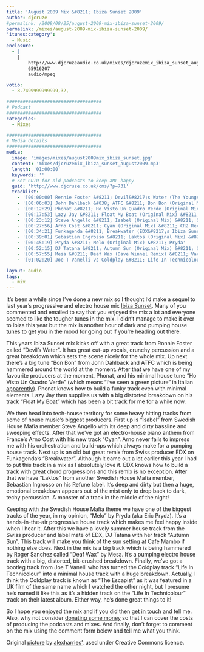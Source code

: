 ```yaml
---
title: 'August 2009 Mix &#8211; Ibiza Sunset 2009'
author: djcruze
#permalink: /2009/08/25/august-2009-mix-ibiza-sunset-2009/
permalink: /mixes/august-2009-mix-ibiza-sunset-2009/
'itunes:category':
  - Music
enclosure:
  - |
    |
        http://www.djcruzeaudio.co.uk/mixes/djcruzemix_ibiza_sunset_august2009.mp3
        65916207
        audio/mpeg

votio:
  - 8.7499999999999,32,

###################################
# Podcast
###################################
categories:
  - Mixes

###################################
# Media details
###################################
media:
  image: 'images/mixes/august2009mix_ibiza_sunset.jpg'
  content: 'mixes/djcruzemix_ibiza_sunset_august2009.mp3'
  length: '01:00:00'
  keywords: ''
  # Set GUID for old podcasts to keep XML happy
  guid: 'http://www.djcruze.co.uk/cms/?p=731'
  tracklist:
    - '[00:00:00] Rennie Foster &#8211; Devil&#8217;s Water (The Youngsters Remix) &#8211; Rebirth'
    - '[00:06:03] John Dahlback &#038; ATFC &#8211; Bon Bon (Original Mix) &#8211; Defected'
    - '[00:12:29] Phonat &#8211; Ho Visto Un Quadro Verde (Original Mix) &#8211; Mofo Hifi'
    - '[00:17:53] Lazy Jay &#8211; Float My Boat (Original Mix) &#8211; Big &#038; Dirty'
    - '[00:23:12] Steve Angello &#8211; Isabel (Original Mix) &#8211; Size'
    - '[00:27:56] Arno Cost &#8211; Cyan (Original Mix) &#8211; CR2 Records'
    - '[00:34:21] Funkagenda &#8211; Breakwater (EDX&#8217;s Ibiza Sunrise Remix) &#8211; Toolroom'
    - '[00:39:01] Sebastian Ingrosso &#8211; Laktos (Original Mix) &#8211; Refune'
    - '[00:45:19] Pryda &#8211; Melo (Original Mix) &#8211; Pryda'
    - '[00:52:15] DJ Tatana &#8211; Autumn Sun (Original Mix) &#8211; Sirup'
    - '[00:57:55] Mesa &#8211; Deaf Wax (Dave Winnel Remix) &#8211; Vacation Records'
    - '[01:02:20] Joe T Vanelli vs Coldplay &#8211; Life In Technicolour (Vox Mix Funkfinders Edit) &#8211; CDR'

layout: audio
tags:
  - mix
---
```


It&#8217;s been a while since I&#8217;ve done a new mix so I thought I&#8217;d make a sequel to last year&#8217;s progressive and electro house mix [Ibiza Sunset][2]. Many of you commented and emailed to say that you enjoyed the mix a lot and everyone seemed to like the tougher tunes in the mix. I didn&#8217;t manage to make it over to Ibiza this year but the mix is another hour of dark and pumping house tunes to get you in the mood for going out if you&#8217;re heading out there.

This years Ibiza Sunset mix kicks off with a great track from Ronnie Foster called &#8220;Devil&#8217;s Water&#8221;. It has great cut-up vocals, crunchy percussion and a great breakdown which sets the scene nicely for the whole mix. Up next there&#8217;s a big tune &#8220;Bon Bon&#8221; from John Dahlback and ATFC which is being hammered around the world at the moment. After that we have one of my favourite producers at the moment, Phonat, and his minimal house tune &#8220;Ho Visto Un Quadro Verde&#8221; (which means &#8220;I&#8217;ve seen a green picture&#8221; in Italian [apparently][3]). Phonat knows how to build a funky track even with minimal elements. Lazy Jay then supplies us with a big distorted breakdown on his track &#8220;Float My Boat&#8221; which has been a bit track for me for a while now.

We then head into tech-house territory for some heavy hitting tracks from some of house music&#8217;s biggest producers. First up is &#8220;Isabel&#8221; from Swedish House Mafia member Steve Angello with its deep and dirty bassline and sweeping effects. After that we&#8217;ve got an electro-house piano anthem from France&#8217;s Arno Cost with his new track &#8220;Cyan&#8221;. Arno never fails to impress me with his orchestration and build-ups which always make for a pumping house track. Next up is an old but great remix from Swiss producer EDX on Funkagenda&#8217;s &#8220;Breakwater&#8221;. Although it came out a lot earlier this year I had to put this track in a mix as I absolutely love it. EDX knows how to build a track with great chord progressions and this remix is no exception. After that we have &#8220;Laktos&#8221; from another Swedish House Mafia member, Sebastian Ingrosso on his Refune label. It&#8217;s deep and dirty but then a huge, emotional breakdown appears out of the mist only to drop back to dark, techy percussion. A monster of a track in the middle of the night!

Keeping with the Swedish House Mafia theme we have one of the biggest tracks of the year, in my opinion, &#8220;Melo&#8221; by Pryda (aka Eric Prydz). It&#8217;s a hands-in-the-air progressive house track which makes me feel happy inside when I hear it. After this we have a lovely summer house track from the Swiss producer and label mate of EDX, DJ Tatana with her track &#8220;Autumn Sun&#8221;. This track will make you think of the sun setting at Cafe Mambo if nothing else does. Next in the mix is a big track which is being hammered by Roger Sanchez called &#8220;Deaf Wax&#8221; by Mesa. It&#8217;s a pumping electro house track with a big, distorted, bit-crushed breakdown. Finally, we&#8217;ve got a bootleg track from Joe T Vanelli who has turned the Coldplay track &#8220;Life In Technicolour&#8221; into a minimal house track with a huge breakdown. Actually, I think the Coldplay track is known as &#8220;The Escapist&#8221; as it was featured in a UK film of the same name which I watched the other night, but I presume he&#8217;s named it like this as it&#8217;s a hidden track on the &#8220;Life In Technicolour&#8221; track on their latest album. Either way, he&#8217;s done great things to it!

So I hope you enjoyed the mix and if you did then [get in touch][4] and tell me. Also, why not consider [donating some money][5] so that I can cover the costs of producing the podcasts and mixes. And finally, don&#8217;t forget to comment on the mix using the comment form below and tell me what you think.

Original [picture][8] by [alexharries&#8217;][9], used under Creative Commons licence.

[1]: http://www.djcruze.co.uk/cms/wp-content/uploads/2009/08/august2009mix_ibiza_sunset.jpg
[2]: http://www.djcruze.co.uk/cms/2008/07/23/july-2008-mix-ibiza-sunset/
[3]: http://www.mofohifi.com/site/?p=357
[4]: /contact
[5]: http://www.dreamhost.com/donate.cgi?id=8244
[6]: http://www.djcruze.co.uk/cms/wp-content/DownloadButton.gif
[7]: http://www.djcruzeaudio.co.uk/mixes/djcruzemix_ibiza_sunset_august2009.mp3
[8]: http://www.flickr.com/photos/alexharries/2754859516/
[9]: http://www.flickr.com/photos/alexharries/

